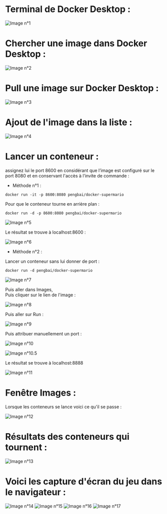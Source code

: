 # Terminal de Docker Desktop :

![Image n°1](image/1.png)

# Chercher une image dans Docker Desktop :

![Image n°2](image/2.png)

# Pull une image sur Docker Desktop :

![Image n°3](image/3.png)

# Ajout de l'image dans la liste :

![Image n°4](image/4.png)

# Lancer un conteneur :  

assignez lui le port 8600 en considérant que l’image est configuré sur le port 8080 et en conservant l'accès à l’invite de commande :  

- Méthode n°1 :
```
docker run -it -p 8600:8080 pengbai/docker-supermario
```  
Pour que le conteneur tourne en arrière plan :
```
docker run -d -p 8600:8080 pengbai/docker-supermario
```

![Image n°5](image/5.png)

Le résultat se trouve à localhost:8600 :

![Image n°6](image/6.png)


- Méthode n°2 :  

Lancer un conteneur sans lui donner de port :
```
docker run -d pengbai/docker-supermario
```

![Image n°7](image/7.png)


Puis aller dans Images,  
Puis cliquer sur le lien de l'image :

![Image n°8](image/8.png)

Puis aller sur Run :

![Image n°9](image/9.png)

Puis attribuer manuellement un port :

![Image n°10](image/10.png)

![Image n°10.5](image/10.5.png)

Le résultat se trouve à localhost:8888

![Image n°11](image/11.png)

# Fenêtre Images :

Lorsque les conteneurs se lance voici ce qu'il se passe :

![Image n°12](image/12.png)

# Résultats des conteneurs qui tournent :

![Image n°13](image/13.png)


# Voici les capture d'écran du jeu dans le navigateur :

![Image n°14](image/14.png)  ![Image n°15](image/15.png)
![Image n°16](image/16.png)  ![Image n°17](image/17.png)














